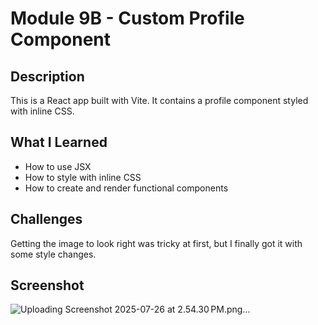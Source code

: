 # Module 9B - Custom Profile Component

## Description
This is a React app built with Vite. It contains a profile component styled with inline CSS.

## What I Learned
- How to use JSX
- How to style with inline CSS
- How to create and render functional components

## Challenges
Getting the image to look right was tricky at first, but I finally got it with some style changes.


## Screenshot
![Uploading Screenshot 2025-07-26 at 2.54.30 PM.png…]()
